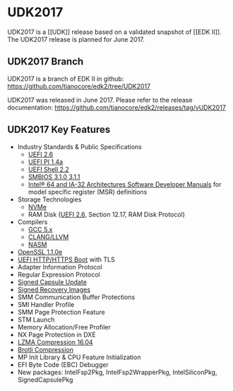 # UDK2017

UDK2017 is a [[UDK]] release based on a validated snapshot of [[EDK II]]. The UDK2017 release is planned for June 2017.

## UDK2017 Branch

UDK2017 is a branch of EDK II in github:
https://github.com/tianocore/edk2/tree/UDK2017

UDK2017 was released in June 2017. Please refer to the release documentation: https://github.com/tianocore/edk2/releases/tag/vUDK2017

## UDK2017 Key Features

* Industry Standards & Public Specifications
  * [UEFI 2.6](http://www.uefi.org/sites/default/files/resources/UEFI%20Spec%202_6.pdf)
  * [UEFI PI 1.4a](http://www.uefi.org/sites/default/files/resources/PI_1_4_ErrataA.zip)
  * [UEFI Shell 2.2](http://www.uefi.org/sites/default/files/resources/UEFI_Shell_2_2.pdf)
  * [SMBIOS 3.1.0  3.1.1](https://www.dmtf.org/standards/smbios)
  * [Intel® 64 and IA-32 Architectures Software Developer Manuals](https://software.intel.com/en-us/articles/intel-sdm) for model specific register (MSR) definitions
* Storage Technologies
  * [NVMe](http://www.nvmexpress.org/)
  * RAM Disk ([UEFI 2.6](http://www.uefi.org/sites/default/files/resources/UEFI%20Spec%202_6.pdf), Section 12.17, RAM Disk Protocol)
* Compilers
  * [GCC 5.x](https://gcc.gnu.org/gcc-5/)
  * [CLANG/LLVM](http://clang.llvm.org/)
  * [NASM](https://github.com/tianocore/tianocore.github.io/wiki/Nasm-Setup)
* [OpenSSL 1.1.0e](https://www.openssl.org/)
* [UEFI HTTP/HTTPS Boot](https://github.com/tianocore/tianocore.github.io/wiki/HTTPS-Boot) with TLS
* Adapter Information Protocol
* Regular Expression Protocol
* [Signed Capsule Update](https://github.com/tianocore/tianocore.github.io/wiki/Capsule-Based-Firmware-Update-and-Firmware-Recovery)
* [Signed Recovery Images](https://github.com/tianocore/tianocore.github.io/wiki/Capsule-Based-Firmware-Update-and-Firmware-Recovery)
* SMM Communication Buffer Protections
* SMI Handler Profile
* SMM Page Protection Feature
* STM Launch
* Memory Allocation/Free Profiler
* NX Page Protection in DXE
* [LZMA Compression 16.04](http://7-zip.org/sdk.html)
* [Brotli Compression](https://github.com/google/brotli)
* MP Init Library & CPU Feature Initialization
* EFI Byte Code (EBC) Debugger
* New packages: IntelFsp2Pkg, IntelFsp2WrapperPkg, IntelSiliconPkg, SignedCapsulePkg
